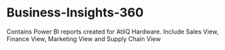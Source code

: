 # Business-Insights-360
Contains Power BI reports created for AtliQ Hardware. Include Sales View, Finance View, Marketing View and Supply Chain View
